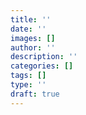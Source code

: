 ```yaml
---
title: ''
date: ''
images: []
author: ''
description: ''
categories: []
tags: []
type: ''
draft: true
---
```

